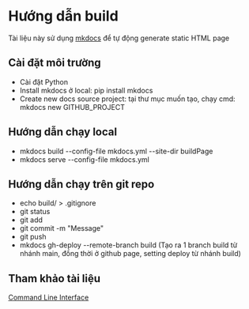 # Hướng dẫn build
Tài liệu này sử dụng [mkdocs](https://www.mkdocs.org/) để tự động generate static HTML page
## Cài đặt môi trường
- Cài đặt Python
- Install mkdocs ở local: pip install mkdocs
- Create new docs source project: tại thư mục muốn tạo, chạy cmd: mkdocs new GITHUB_PROJECT
## Hướng dẫn chạy local
- mkdocs build --config-file mkdocs.yml --site-dir buildPage
- mkdocs serve --config-file mkdocs.yml
## Hướng dẫn chạy trên git repo
- echo build/ > .gitignore
- git status
- git add <files>
- git commit -m "Message"
- git push
- mkdocs gh-deploy --remote-branch build
(Tạo ra 1 branch build từ nhánh main, đồng thời ở github page, setting deploy từ nhánh build)
## Tham khảo tài liệu
[Command Line Interface](https://www.mkdocs.org/user-guide/cli/)